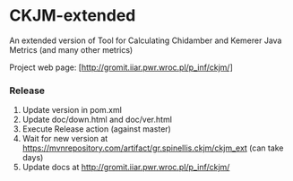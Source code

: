# CKJM-extended
An extended version of Tool for Calculating Chidamber and Kemerer Java Metrics (and many other metrics) 

Project web page: [http://gromit.iiar.pwr.wroc.pl/p_inf/ckjm/]

### Release
1. Update version in pom.xml
2. Update doc/down.html and doc/ver.html
3. Execute Release action (against master)
4. Wait for new version at https://mvnrepository.com/artifact/gr.spinellis.ckjm/ckjm_ext (can take days)
5. Update docs at http://gromit.iiar.pwr.wroc.pl/p_inf/ckjm/

